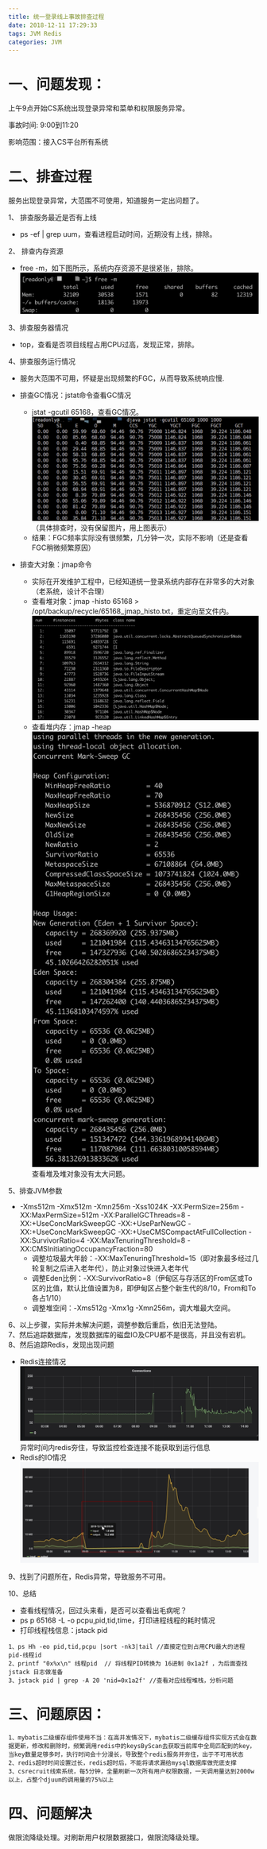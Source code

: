 ```yaml
---
title: 统一登录线上事故排查过程
date: 2018-12-11 17:29:33
tags: JVM Redis
categories: JVM
---
```



# 一、问题发现：
上午9点开始CS系统出现登录异常和菜单和权限服务异常。 

事故时间: 9:00到11:20

影响范围：接入CS平台所有系统

<!--more-->    

# 二、排查过程
服务出现登录异常，大范围不可使用，知道服务一定出问题了。
    
1、 排查服务最近是否有上线
* ps -ef | grep uum，查看进程启动时间，近期没有上线，排除。

2、 排查内存资源
* free -m，如下图所示，系统内存资源不是很紧张，排除。
![redis-io](2018-12-11-统一登录线上事故排查过程/内存情况.png)

3、排查服务器情况
* top，查看是否项目线程占用CPU过高，发现正常，排除。

4、排查服务运行情况
* 服务大范围不可用，怀疑是出现频繁的FGC，从而导致系统响应慢.
* 排查GC情况：jstat命令查看GC情况
    * jstat -gcutil 65168，查看GC情况。
    ![redis-io](2018-12-11-统一登录线上事故排查过程/jstat-GC情况.png)
    （具体排查时，没有保留图片，用上图表示）
    * 结果：FGC频率实际没有很频繁，几分钟一次，实际不影响（还是查看FGC稍微频繁原因）

* 排查大对象：jmap命令
    * 实际在开发维护工程中，已经知道统一登录系统内部存在非常多的大对象（老系统，设计不合理）
    * 查看堆对象：jmap -histo 65168 > /opt/backup/recycle/65168_jmap_histo.txt，重定向至文件内。
    ![redis-io](2018-12-11-统一登录线上事故排查过程/jmap.png)
    * 查看堆内存：jmap -heap
    ![redis-io](2018-12-11-统一登录线上事故排查过程/jmap-heap.png)
    查看堆及堆对象没有太大问题。
    
5、排查JVM参数
* -Xms512m -Xmx512m -Xmn256m -Xss1024K -XX:PermSize=256m -XX:MaxPermSize=512m -XX:ParallelGCThreads=8 -XX:+UseConcMarkSweepGC -XX:+UseParNewGC -XX:+UseConcMarkSweepGC -XX:+UseCMSCompactAtFullCollection -XX:SurvivorRatio=4 -XX:MaxTenuringThreshold=8 -XX:CMSInitiatingOccupancyFraction=80    
    * 调整垃圾最大年龄：-XX:MaxTenuringThreshold=15（即对象最多经过几轮复制之后进入老年代），防止对象过快进入老年代
    * 调整Eden比例：-XX:SurvivorRatio=8（伊甸区与存活区的From区或To区的比值，默认比值设置为8，即伊甸区占整个新生代的8/10，From和To各占1/10）
    * 调整堆空间：-Xms512g -Xmx1g -Xmn256m，调大堆最大空间。

6、以上步骤，实际并未解决问题，调整参数后重启，依旧无法登陆。  
7、然后追踪数据库，发现数据库的磁盘IO及CPU都不是很高，并且没有宕机。   
8、然后追踪Redis，发现出现问题
* Redis连接情况 
![redis-connect](2018-12-11-统一登录线上事故排查过程/redis-connect.jpg)
异常时间内redis夯住，导致监控检查连接不能获取到运行信息
* Redis的IO情况
![redis-io](2018-12-11-统一登录线上事故排查过程/redis-io.jpg)

9、找到了问题所在，Redis异常，导致服务不可用。

10、总结
* 查看线程情况，回过头来看，是否可以查看出毛病呢？
* ps p 65168 -L -o pcpu,pid,tid,time，打印进程线程的耗时情况
* 打印线程栈信息：jstack pid 

```
1、ps Hh -eo pid,tid,pcpu |sort -nk3|tail //直接定位到占用CPU最大的进程pid-线程id
2、printf "0x%x\n" 线程pid  // 将线程PID转换为 16进制 0x1a2f ，为后面查找 jstack 日志做准备
3、jstack pid | grep -A 20 'nid=0x1a2f' //查看对应线程堆栈，分析问题
```





# 三、问题原因：
    1、mybatis二级缓存组件使用不当：在高并发情况下，mybatis二级缓存组件实现方式会在数据更新，修改和删除时，频繁调用redis中的keysByScan去获取当前库中全局匹配到的key，当key数量足够多时，执行时间会十分漫长，导致整个redis服务并夯住，出于不可用状态
    2、redis超时时间设置过长，redis超时后，不能将请求漏给mysql数据库做兜底支撑
    3、csrecruit线索系统，每5分钟，全量刷新一次所有用户权限数据，一天调用量达到2000w以上，占整个djuum的调用量的75%以上 


# 四、问题解决
做限流降级处理。对刷新用户权限数据接口，做限流降级处理。


